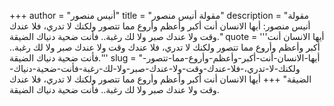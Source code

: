 +++
author = "أنيس منصور"
title = "مقولة أنيس منصور"
description = "مقولة أنيس منصور: أيها الانسان أنت أكبر وأعظم وأروع مما تتصور ولكنك لا تدري، فلا عندك وقت ولا عندك صبر ولا لك رغبة.. فأنت ضحية دنياك الضيقة."
quote = '''أيها الانسان أنت أكبر وأعظم وأروع مما تتصور ولكنك لا تدري، فلا عندك وقت ولا عندك صبر ولا لك رغبة.. فأنت ضحية دنياك الضيقة.'''
slug = "أيها-الانسان-أنت-أكبر-وأعظم-وأروع-مما-تتصور-ولكنك-لا-تدري،-فلا-عندك-وقت-ولا-عندك-صبر-ولا-لك-رغبة-فأنت-ضحية-دنياك-الضيقة"
+++
أيها الانسان أنت أكبر وأعظم وأروع مما تتصور ولكنك لا تدري، فلا عندك وقت ولا عندك صبر ولا لك رغبة.. فأنت ضحية دنياك الضيقة.

